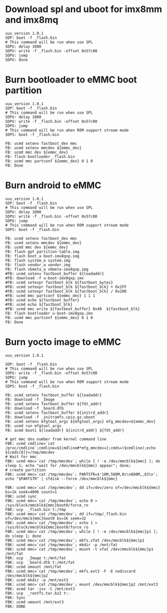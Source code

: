 # Download spl and uboot for imx8mm and imx8mq

    uuu_version 1.0.1
    SDP: boot -f _flash.bin
    # This command will be run when use SPL
    SDPU: delay 1000
    SDPU: write -f _flash.bin -offset 0x57c00
    SDPU: jump
    SDPU: done

# Burn bootloader to eMMC boot partition

    uuu_version 1.0.1
    SDP: boot -f _flash.bin
    # This command will be run when use SPL
    SDPU: delay 1000
    SDPU: write -f _flash.bin -offset 0x57c00
    SDPU: jump
    # This command will be run when ROM support stream mode
    SDPS: boot -f _flash.bin

    FB: ucmd setenv fastboot_dev mmc
    FB: ucmd setenv mmcdev ${emmc_dev}
    FB: ucmd mmc dev ${emmc_dev}
    FB: flash bootloader _flash.bin
    FB: ucmd mmc partconf ${emmc_dev} 0 1 0
    FB: Done

# Burn android to eMMC

    uuu_version 1.0.1
    SDP: boot -f _flash.bin
    # This command will be run when use SPL
    SDPU: delay 1000
    SDPU: write -f _flash.bin -offset 0x57c00
    SDPU: jump
    # This command will be run when ROM support stream mode
    SDPS: boot -f _flash.bin

    FB: ucmd setenv fastboot_dev mmc
    FB: ucmd setenv mmcdev ${emmc_dev}
    FB: ucmd mmc dev ${emmc_dev}
    FB: flash gpt partition-table.img
    FB: flash boot_a boot-imx8qxp.img
    FB: flash system_a system.img
    FB: flash vendor_a vendor.img
    FB: flash vbmeta_a vbmeta-imx8qxp.img
    #FB: ucmd setenv fastboot_buffer ${loadaddr}
    #FB: download -f u-boot-imx8qxp.imx
    #FB: ucmd setexpr fastboot_blk ${fastboot_bytes}
    #FB: ucmd setexpr fastboot_blk ${fastboot_blk} + 0x1FF
    #FB: ucmd setexpr fastboot_blk ${fastboot_blk} / 0x200
    #FB: ucmd mmc partconf ${emmc_dev} 1 1 1
    #FB: ucmd echo ${fastboot_buffer}
    #FB: ucmd echo ${fastboot_blk}
    #FB: ucmd mmc write ${fastboot_buffer} 0x40  ${fastboot_blk}
    FB: flash bootloader u-boot-imx8qxp.imx
    FB: ucmd mmc partconf ${emmc_dev} 0 1 0
    FB: Done

# Burn yocto image to eMMC
    
    uuu_version 1.0.1

    SDP: boot -f _flash.bin
    # This command will be run when use SPL
    SDPU: write -f _flash.bin -offset 0x57c00
    SDPU: jump
    # This command will be run when ROM support stream mode
    SDPS: boot -f _flash.bin

    FB: ucmd setenv fastboot_buffer ${loadaddr}
    FB: download -f _Image
    FB: ucmd setenv fastboot_buffer ${fdt_addr}
    FB: download -f _board.dtb
    FB: ucmd setenv fastboot_buffer ${initrd_addr}
    FB: download -f _initramfs.cpio.gz.uboot
    FB: ucmd setenv mfgtool_args ${mfgtool_args} mfg_mmcdev=${emmc_dev}
    FB: ucmd run mfgtool_args
    FB: acmd booti ${loadaddr} ${initrd_addr} ${fdt_addr}

    # get mmc dev number from kernel command line
    FBK: ucmd cmdline=`cat /proc/cmdline`;cmdline=${cmdline#*mfg_mmcdev=};cmds=($cmdline);echo ${cmds[0]}>/tmp/mmcdev
    # Wait for mmc
    FBK: ucmd mmc=`cat /tmp/mmcdev`; while [ ! -e /dev/mmcblk${mmc} ]; do sleep 1; echo "wait for /dev/mmcblk${mmc} appear"; done;
    # create partition
    FBK: ucmd mmc=`cat /tmp/mmcdev`; PARTSTR=$'10M,500M,0c\n600M,,83\n'; echo "$PARTSTR" | sfdisk --force /dev/mmcblk${mmc}

    FBK: ucmd mmc=`cat /tmp/mmcdev`; dd if=/dev/zero of=/dev/mmcblk${mmc} bs=1k seek=4096 count=1
    FBK: ucmd sync
    FBK: ucmd mmc=`cat /tmp/mmcdev`; echo 0 > /sys/block/mmcblk${mmc}boot0/force_ro
    FBK: ucp  _flash.bin t:/tmp
    FBK: ucmd mmc=`cat /tmp/mmcdev`; dd if=/tmp/_flash.bin of=/dev/mmc${mmc}boot0 bs=1K seek=32
    FBK: ucmd mmc=`cat /tmp/mmcdev`; echo 1 > /sys/block/mmcblk${mmc}boot0/force_ro
    FBK: ucmd mmc=`cat /tmp/mmcdev`; while [ ! -e /dev/mmcblk${mmc}p1 ]; do sleep 1; done
    FBK: ucmd mmc=`cat /tmp/mmcdev`; mkfs.vfat /dev/mmcblk${mmc}p1
    FBK: ucmd mmc=`cat /tmp/mmcdev`; mkdir -p /mnt/fat
    FBK: ucmd mmc=`cat /tmp/mmcdev`; mount -t vfat /dev/mmcblk${mmc}p1 /mnt/fat
    FBK: ucp  _Image t:/mnt/fat
    FBK: ucp  _board.dtb t:/mnt/fat
    FBK: ucmd umount /mnt/fat
    FBK: ucmd mmc=`cat /tmp/mmcdev`; mkfs.ext3 -F -E nodiscard /dev/mmcblk${mmc}p2
    FBK: ucmd mkdir -p /mnt/ext3
    FBK: ucmd mmc=`cat /tmp/mmcdev`; mount /dev/mmcblk${mmc}p2 /mnt/ext3
    FBK: acmd tar -jxv -C /mnt/ext3
    FBK: ucp  _rootfs.tar.bz2 t:-
    FBK: Sync
    FBK: ucmd umount /mnt/ext3
    FBK: DONE